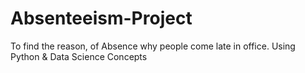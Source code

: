 # Absenteeism-Project
To find the reason, of Absence why people come late in office. Using Python &amp; Data Science Concepts
